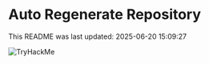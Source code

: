 # Auto Regenerate Repository

This README was last updated: 2025-06-20 15:09:27

 ![TryHackMe](https://tryhackme.com/badge/533634)
